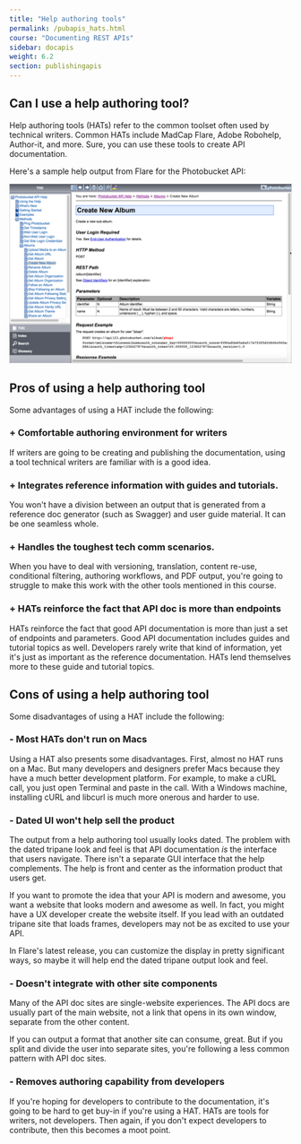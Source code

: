 ```yaml
---
title: "Help authoring tools"
permalink: /pubapis_hats.html
course: "Documenting REST APIs"
sidebar: docapis
weight: 6.2
section: publishingapis
---
```


## Can I use a help authoring tool?

Help authoring tools (HATs) refer to the common toolset often used by technical writers. Common HATs include MadCap Flare, Adobe Robohelp, Author-it, and more. Sure, you can use these tools to create API documentation.

Here's a sample help output from Flare for the Photobucket API:

<a href="https://pic.photobucket.com/dev_help/WebHelpPublic/PhotobucketPublicHelp_Left.htm#CSHID=FAQ/FAQOverview.htm|StartTopic=Content/FAQ/FAQOverview.htm|SkinName=WebHelp"><img src="images/hatphotobucket.png" alt="Publishing API docs" /></a>

## Pros of using a help authoring tool

Some advantages of using a HAT include the following:

### + Comfortable authoring environment for writers

If writers are going to be creating and publishing the documentation, using a tool technical writers are familiar with is a good idea.

### + Integrates reference information with guides and tutorials.

You won't have a division between an output that is generated from a reference doc generator (such as Swagger) and user guide material. It can be one seamless whole.

### + Handles the toughest tech comm scenarios.

When you have to deal with versioning, translation, content re-use, conditional filtering, authoring workflows, and PDF output, you're going to struggle to make this work with the other tools mentioned in this course.

### + HATs reinforce the fact that API doc is more than endpoints
HATs reinforce the fact that good API documentation is more than just a set of endpoints and parameters. Good API documentation includes guides and tutorial topics as well. Developers rarely write that kind of information, yet it's just as important as the reference documentation. HATs lend themselves more to these guide and tutorial topics.

## Cons of using a help authoring tool

Some disadvantages of using a HAT include the following:

### - Most HATs don't run on Macs
Using a HAT also presents some disadvantages. First, almost no HAT runs on a Mac. But many developers and designers prefer Macs because they have a much better development platform. For example, to make a cURL call, you just open Terminal and paste in the call. With a Windows machine, installing cURL and libcurl is much more onerous and harder to use.

### - Dated UI won't help sell the product
The output from a help authoring tool usually looks dated. The problem with the dated tripane look and feel is that API documentation *is* the interface that users navigate. There isn't a separate GUI interface that the help complements. The help is front and center as the information product that users get.

If you want to promote the idea that your API is modern and awesome, you want a website that looks modern and awesome as well. In fact, you might have a UX developer create the website itself. If you lead with an outdated tripane site that loads frames, developers may not be as excited to use your API.

In Flare's latest release, you can customize the display in pretty significant ways, so maybe it will help end the dated tripane output look and feel.

### - Doesn't integrate with other site components

Many of the API doc sites are single-website experiences. The API docs are usually part of the main website, not a link that opens in its own window, separate from the other content.

 If you can output a format that another site can consume, great. But if you split and divide the user into separate sites, you're following a less common pattern with API doc sites.

### - Removes authoring capability from developers

 If you're hoping for developers to contribute to the documentation, it's going to be hard to get buy-in if you're using a HAT. HATs are tools for writers, not developers. Then again, if you don't expect developers to contribute, then this becomes a moot point.
